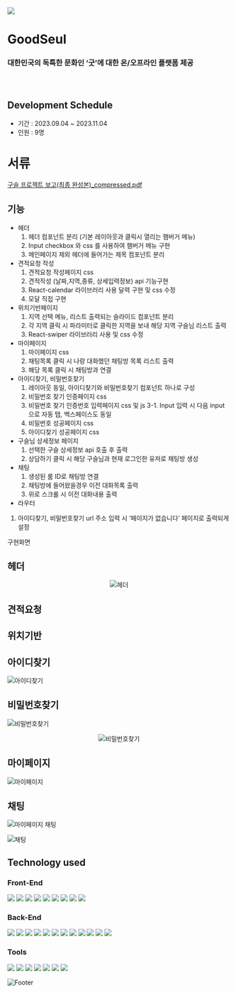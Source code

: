 <img src="https://capsule-render.vercel.app/api?type=Waving&color=gradient&height=200&section=header&text=GoodSeul&fontSize=90" />

# GoodSeul
<h3>대한민국의 독특한 문화인 ‘굿’에 대한 온/오프라인 플랫폼 제공<h3/>

<br/>

## Development Schedule
* 기간 : 2023.09.04 ~ 2023.11.04
* 인원 : 9명

# 서류
[구슬 프로젝트 보고(최종 완성본)_compressed.pdf](https://github.com/helloa1109/goodseul/files/13258833/_compressed.pdf)

## 기능

* 헤더 
     1. 헤더 컴포넌트 분리 (기본 레이아웃과 클릭시 열리는 햄버거 메뉴)
     2. Input checkbox 와 css 를 사용하여 햄버거 메뉴 구현
     3. 메인페이지 제외 헤더에 들어가는 제목 컴포넌트 분리
* 견적요청 작성
     1. 견적요청 작성페이지 css
     2. 견적작성 (날짜,지역,종류, 상세입력정보) api 기능구현
     3. React-calendar 라이브러리 사용 달력 구현 및 css 수정
     4. 모달 직접 구현
* 위치기반페이지
     1. 지역 선택 메뉴, 리스트 출력되는 슬라이드 컴포넌트 분리
     2. 각 지역 클릭 시 파라미터로 클릭한 지역을 보내 해당 지역 구슬님 리스트 출력
     3. React-swiper 라이브러리 사용 및 css 수정
* 마이페이지
     1. 마이페이지 css
     2. 채팅목록 클릭 시 나랑 대화했던 채팅방 목록 리스트 출력
     3. 해당 목록 클릭 시 채팅방과 연결
* 아이디찾기, 비밀번호찾기
     1. 레이아웃 동일, 아이디찾기와 비밀번호찾기 컴포넌트 하나로 구성
     2. 비밀번호 찾기 인증페이지 css
     3. 비밀번호 찾기 인증번호 입력페이지 css 및 js
          3-1. Input 입력 시 다음 input 으로 자동 탭, 백스페이스도 동일
     4. 비밀번호 성공페이지 css
     5. 아이디찾기 성공페이지 css
* 구슬님 상세정보 페이지
     1. 선택한 구슬 상세정보 api 호출 후 출력
     2. 상담하기 클릭 시 해당 구슬님과 현재 로그인한 유저로 채팅방 생성
* 채팅
     1. 생성된 룸 ID로 채팅방 연결
     2. 채팅방에 들어왔을경우 이전 대화목록 출력
     3. 위로 스크롤 시 이전 대화내용 출력
* 라우터
1. 아이디찾기, 비밀번호찾기 url 주소 입력 시 ‘페이지가 없습니다’ 페이지로 출력되게 설정 

구현화면

## 헤더
<div align="center"> 
     
![헤더](https://github.com/helloa1109/goodseul/assets/124419012/1e5cc7d8-a0bb-4e58-8503-d54b23f41ab0)

</div>

## 견적요청

## 위치기반

## 아이디찾기
![아이디찾기](https://github.com/helloa1109/goodseul/assets/124419012/08aaee40-6356-4374-8963-f0b42efdebfd)

## 비밀번호찾기
![비밀번호찾기](https://github.com/helloa1109/goodseul/assets/124419012/78b7d04b-2d3a-45fa-8615-3353ea0ddd88)

<div align="center"> 
     
![비밀번호찾기](https://github.com/helloa1109/goodseul/assets/124419012/c9472074-f07a-488a-b551-41b68afd2732)

</div>

## 마이페이지
![마이페이지](https://github.com/helloa1109/goodseul/assets/124419012/14f16309-c2d3-42dc-bf9b-fac96ebfc1b9)

## 채팅
![마이페이지 채팅](https://github.com/helloa1109/goodseul/assets/124419012/aa892a57-f1ee-468e-9687-0b96c3bb1cad)

![채팅](https://github.com/helloa1109/goodseul/assets/124419012/b6178f1b-7cb2-44b5-88df-b3d40d5babbf)

<div align="cetner'>
     
![채팅](https://github.com/helloa1109/goodseul/assets/124419012/0bfe0e0b-afd2-412c-8f5b-37519e0a845d)

</div>

## Technology used
### Front-End
<div>
  <img src="https://img.shields.io/badge/css-1572B6?style=for-the-badge&logo=css3&logoColor=white"> 
  <img src="https://img.shields.io/badge/javascript-F7DF1E?style=for-the-badge&logo=javascript&logoColor=black"> 
  <img src="https://img.shields.io/badge/react-61DAFB?style=for-the-badge&logo=react&logoColor=white">
  <img src="https://img.shields.io/badge/Axios-5A29E4?style=for-the-badge&logo=Axios&logoColor=white">
  <img src="https://img.shields.io/badge/reactrouter-CA4245?style=for-the-badge&logo=reactrouter&logoColor=white">
  <img src="https://img.shields.io/badge/greensock-88CE02?style=for-the-badge&logo=greensock&logoColor=white">
  <img src="https://img.shields.io/badge/recoil-5A29E4?style=for-the-badge&logo=recoil&logoColor=white">
  <img src="https://img.shields.io/badge/stomp-5A29E4?style=for-the-badge&logo=stomp&logoColor=white">
  <img src="https://img.shields.io/badge/jwt-5A29E4?style=for-the-badge&logo=jwt&logoColor=white">
</div>

### Back-End

<div>
  <img src="https://img.shields.io/badge/java 11-007396?style=for-the-badge&logo=java&logoColor=white"> 
  <img src="https://img.shields.io/badge/Swagger-85EA2D?style=for-the-badge&logo=Swagger&logoColor=white"> 
  <img src="https://img.shields.io/badge/apache tomcat 9-F8DC75?style=for-the-badge&logo=apachetomcat&logoColor=black">
  <img src="https://img.shields.io/badge/mysql 8-4479A1?style=for-the-badge&logo=mysql&logoColor=white"> 
  <img src="https://img.shields.io/badge/spring_boot-6DB33F?style=for-the-badge&logo=spring&logoColor=white"> 
  <img src="https://img.shields.io/badge/Gradle-c71a36?style=for-the-badge&logo=Gradle&logoColor=white">
  <img src="https://img.shields.io/badge/apachemaven-C71A36?style=for-the-badge&logo=apachemaven&logoColor=white">
  <img src="https://img.shields.io/badge/docker-2496ED?style=for-the-badge&logo=docker&logoColor=white">
  <img src="https://img.shields.io/badge/jenkins-D24939?style=for-the-badge&logo=jenkins&logoColor=white">
  <img src="https://img.shields.io/badge/ubuntu-E95420?style=for-the-badge&logo=ubuntu&logoColor=white">
  <img src="https://img.shields.io/badge/stomp-5A29E4?style=for-the-badge&logo=stomp&logoColor=white">
  <img src="https://img.shields.io/badge/jwt-5A29E4?style=for-the-badge&logo=jwt&logoColor=white">
</div>

### Tools
<div> 
  <img src="https://img.shields.io/badge/intellij-000000?style=for-the-badge&logo=intellijidea&logoColor=white">
  <img src="https://img.shields.io/badge/github-181717?style=for-the-badge&logo=github&logoColor=white">
  <img src="https://img.shields.io/badge/git-F05032?style=for-the-badge&logo=git&logoColor=white">
  <img src="https://img.shields.io/badge/Discord-5865F2?style=for-the-badge&logo=Discord&logoColor=white">
  <img src="https://img.shields.io/badge/figma-F24E1E?style=for-the-badge&logo=figma&c%2B%2B&logoColor=white">
  <img src="https://img.shields.io/badge/npm-F24E1E?style=for-the-badge&logo=npm&c%2B%2B&logoColor=white">
  <img src="https://img.shields.io/badge/Naver-03C75A?style=for-the-badge&logo=Naver&logoColor=white">
</div>



![Footer](https://capsule-render.vercel.app/api?type=waving&color=gradient&height=200&section=footer)

